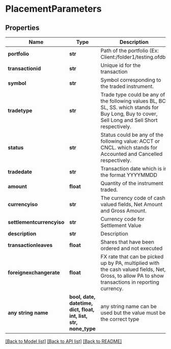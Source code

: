 # PlacementParameters


## Properties
Name | Type | Description | Notes
------------ | ------------- | ------------- | -------------
**portfolio** | **str** | Path of the portfolio (Ex: Client:/folder1/testing.ofdb) | 
**transactionid** | **str** | Unique id for the transaction | 
**symbol** | **str** | Symbol corresponding to the traded instrument. | 
**tradetype** | **str** | Trade type could be any of the following values BL, BC, SL, SS.  which stands for Buy Long, Buy to cover, Sell Long and Sell Short respectively. | 
**status** | **str** | Status could be any of the following value: ACCT or CNCL.  which stands for Accounted and Cancelled respectively. | 
**tradedate** | **str** | Transaction date which is in the format YYYYMMDD | 
**amount** | **float** | Quantity of the instrument traded. | 
**currencyiso** | **str** | The currency code of cash valued fields, Net Amount and Gross Amount. | 
**settlementcurrencyiso** | **str** | Currency code for Settlement Value | [optional] 
**description** | **str** | Description | [optional] 
**transactionleaves** | **float** | Shares that have been ordered and not executed | [optional] 
**foreignexchangerate** | **float** | FX rate that can be picked up by PA, multiplied with the cash valued fields, Net, Gross, to allow PA to show transactions in reporting currency. | [optional] 
**any string name** | **bool, date, datetime, dict, float, int, list, str, none_type** | any string name can be used but the value must be the correct type | [optional]

[[Back to Model list]](../README.md#documentation-for-models) [[Back to API list]](../README.md#documentation-for-api-endpoints) [[Back to README]](../README.md)


